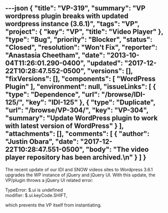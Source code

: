 ---json
{
  "title": "VP-319",
  "summary": "VP wordpress plugin breaks with updated wordpress instance (3.6.1)",
  "tags": "VP",
  "project": {
    "key": "VP",
    "title": "Video Player"
  },
  "type": "Bug",
  "priority": "Blocker",
  "status": "Closed",
  "resolution": "Won't Fix",
  "reporter": "Anastasia Cheetham",
  "date": "2013-10-04T11:26:01.290-0400",
  "updated": "2017-12-22T10:28:47.552-0500",
  "versions": [],
  "fixVersions": [],
  "components": [
    "WordPress Plugin"
  ],
  "environment": null,
  "issueLinks": [
    {
      "type": "Dependence",
      "url": "/browse/IDI-125/",
      "key": "IDI-125"
    },
    {
      "type": "Duplicate",
      "url": "/browse/VP-304/",
      "key": "VP-304",
      "summary": "Update WordPress plugin to work with latest version of WordPress"
    }
  ],
  "attachments": [],
  "comments": [
    {
      "author": "Justin Obara",
      "date": "2017-12-22T10:28:47.551-0500",
      "body": "The video player repository has been archived.\n"
    }
  ]
}
---
The recent update of our IDI and SNOW videos sites to Wordpress 3.6.1 upgrades the WP instance of jQuery and jQuery UI. With this update, the VP/plugin throws a jQuery UI related error:

TypeError: $.ui is undefined\
modifier: $.ui.keyCode.SHIFT,

which prevents the VP itself from instantiating.

        